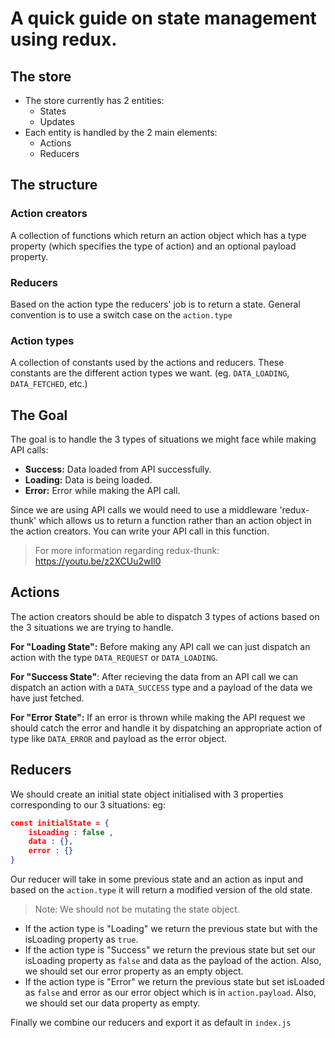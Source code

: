 # A quick guide on state management using redux.

## The store

- The store currently has 2 entities:
  - States
  - Updates
- Each entity is handled by the 2 main elements:
  - Actions
  - Reducers

## The structure

### Action creators

A collection of functions which return an action object which has a type property (which specifies the type of action) and an optional payload property.

### Reducers

Based on the action type the reducers' job is to return a state. General convention is to use a switch case on the `action.type`

### Action types

A collection of constants used by the actions and reducers. These constants are the different action types we want. (eg. `DATA_LOADING`, `DATA_FETCHED`, etc.)

## The Goal

The goal is to handle the 3 types of situations we might face while making API calls:

- **Success:** Data loaded from API successfully.
- **Loading:** Data is being loaded.
- **Error:** Error while making the API call.

Since we are using API calls we would need to use a middleware 'redux-thunk' which allows us to return a function rather than an action object in the action creators. You can write your API call in this function.

> For more information regarding redux-thunk: https://youtu.be/z2XCUu2wIl0

## Actions

The action creators should be able to dispatch 3 types of actions based on the 3 situations we are trying to handle.

**For "Loading State":** Before making any API call we can just dispatch an action with the type `DATA_REQUEST` or `DATA_LOADING`.

**For "Success State"**: After recieving the data from an API call we can dispatch an action with a `DATA_SUCCESS` type and a payload of the data we have just fetched.

**For "Error State":** If an error is thrown while making the API request we should catch the error and handle it by dispatching an appropriate action of type like `DATA_ERROR` and payload as the error object.

## Reducers

We should create an initial state object initialised with 3 properties corresponding to our 3 situations: eg:

```json
const initialState = {
    isLoading : false ,
    data : {},
    error : {}
}
```

Our reducer will take in some previous state and an action as input and based on the `action.type` it will return a modified version of the old state.

> Note: We should not be mutating the state object.

- If the action type is "Loading" we return the previous state but with the isLoading property as `true`.
- If the action type is "Success" we return the previous state but set our isLoading property as `false` and data as the payload of the action. Also, we should set our error property as an empty object.
- If the action type is "Error" we return the previous state but set isLoaded as `false` and error as our error object which is in `action.payload`. Also, we should set our data property as empty.

Finally we combine our reducers and export it as default in `index.js`
